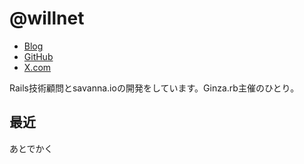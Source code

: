 # @willnet

- [Blog](https://blog.willnet.in/)
- [GitHub](https://github.com/willnet)
- [X.com](https://x.com/netwillnet)

Rails技術顧問とsavanna.ioの開発をしています。Ginza.rb主催のひとり。

## 最近

あとでかく


